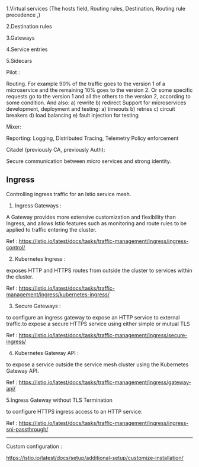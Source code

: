 


1.Virtual services (The hosts field, Routing rules, Destination, Routing rule precedence ,)

2.Destination rules

3.Gateways

4.Service entries

5.Sidecars







Pilot :


Routing. For example 90% of the traffic goes to the version 1 of a microservice and the remaining 10% goes to the version 2. Or some specific requests go to the version 1 and all the others to the version 2, according to some condition. And also: a) rewrite b) redirect
Support for microservices development, deployment and testing: a) timeouts b) retries c) circuit breakers d) load balancing e) fault injection for testing


Mixer:

Reporting: Logging, Distributed Tracing, Telemetry
Policy enforcement

Citadel (previously CA, previously Auth):

Secure communication between micro services and strong identity.




## Ingress

Controlling ingress traffic for an Istio service mesh.

1. Ingress Gateways : 

A Gateway provides more extensive customization and flexibility than Ingress, and allows Istio features such as monitoring and route rules to be applied to traffic entering the cluster.

Ref : https://istio.io/latest/docs/tasks/traffic-management/ingress/ingress-control/


2. Kubernetes Ingress : 

exposes HTTP and HTTPS routes from outside the cluster to services within the cluster.

Ref : https://istio.io/latest/docs/tasks/traffic-management/ingress/kubernetes-ingress/


3. Secure Gateways : 

to configure an ingress gateway to expose an HTTP service to external traffic.to expose a secure HTTPS service using either simple or mutual TLS

Ref : https://istio.io/latest/docs/tasks/traffic-management/ingress/secure-ingress/

4. Kubernetes Gateway API :

to expose a service outside the service mesh cluster using the Kubernetes Gateway API.

Ref : https://istio.io/latest/docs/tasks/traffic-management/ingress/gateway-api/


5.Ingress Gateway without TLS Termination

to configure HTTPS ingress access to an HTTP service.

Ref : https://istio.io/latest/docs/tasks/traffic-management/ingress/ingress-sni-passthrough/


--------------------------------------------

Custom configuration :

https://istio.io/latest/docs/setup/additional-setup/customize-installation/
